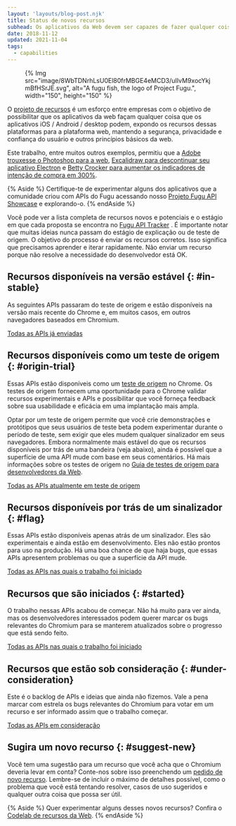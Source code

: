 ```yaml
---
layout: 'layouts/blog-post.njk'
title: Status de novos recursos
subhead: Os aplicativos da Web devem ser capazes de fazer qualquer coisa que os aplicativos iOS, Android e desktop possam. Os membros do projeto de recursos entre empresas querem possibilitar que você crie e entregue aplicativos na web aberta que nunca foram possíveis antes.
date: 2018-11-12
updated: 2021-11-04
tags:
  - capabilities
---
```


<figure data-float="right"> {% Img src="image/8WbTDNrhLsU0El80frMBGE4eMCD3/uIIvM9xocYkjmBfHSrJE.svg", alt="A fugu fish, the logo of Project Fugu.", width="150", height="150" %}</figure>

O [projeto de recursos](https://developers.google.com/web/updates/capabilities) é um esforço entre empresas com o objetivo de possibilitar que os aplicativos da web façam qualquer coisa que os aplicativos iOS / Android / desktop podem, expondo os recursos dessas plataformas para a plataforma web, mantendo a segurança, privacidade e confiança do usuário e outros princípios básicos da web.

Este trabalho, entre muitos outros exemplos, permitiu que a [Adobe trouxesse o Photoshop para a web](/ps-on-the-web/), [Excalidraw para descontinuar seu aplicativo Electron](/deprecating-excalidraw-electron/) e [Betty Crocker para aumentar os indicadores de intenção de compra em 300%](/betty-crocker/).

{% Aside %}
Certifique-te de experimentar alguns dos aplicativos que a comunidade criou com APIs do Fugu acessando nosso [Projeto Fugu API Showcase](/blog/fugu-showcase/) e explorando-o.
{% endAside %}

Você pode ver a lista completa de recursos novos e potenciais e o estágio em que cada proposta se encontra no [Fugu API Tracker](https://goo.gle/fugu-api-tracker) . É importante notar que muitas ideias nunca passam do estágio de explicação ou de teste de origem. O objetivo do processo é enviar os recursos corretos. Isso significa que precisamos aprender e iterar rapidamente. Não enviar um recurso porque não resolve a necessidade do desenvolvedor está OK.

## Recursos disponíveis na versão estável {: #in-stable}

As seguintes APIs passaram do teste de origem e estão disponíveis na versão mais recente do Chrome e, em muitos casos, em outros navegadores baseados em Chromium.

<a class="material-button button-filled button-round display-inline-flex color-bg bg-primary gap-top-400" href="https://fugu-tracker.web.app/#shipped">Todas as APIs já enviadas</a>

## Recursos disponíveis como um teste de origem {: #origin-trial}

Essas APIs estão disponíveis como um [teste de origem](https://developers.chrome.com/origintrials/#/trials/active) no Chrome. Os testes de origem fornecem uma oportunidade para o Chrome validar recursos experimentais e APIs e possibilitar que você forneça feedback sobre sua usabilidade e eficácia em uma implantação mais ampla.

Optar por um teste de origem permite que você crie demonstrações e protótipos que seus usuários de teste beta podem experimentar durante o período de teste, sem exigir que eles mudem qualquer sinalizador em seus navegadores. Embora normalmente mais estável do que os recursos disponíveis por trás de uma bandeira (veja abaixo), ainda é possível que a superfície de uma API mude com base em seus comentários. Há mais informações sobre os testes de origem no [Guia de testes de origem para desenvolvedores da Web](https://github.com/GoogleChrome/OriginTrials/blob/gh-pages/developer-guide.md).

<a class="material-button button-filled button-round display-inline-flex color-bg bg-primary gap-top-400" href="https://fugu-tracker.web.app/#origin-trial">Todas as APIs atualmente em teste de origem</a>

## Recursos disponíveis por trás de um sinalizador {: #flag}

Essas APIs estão disponíveis apenas atrás de um sinalizador. Eles são experimentais e ainda estão em desenvolvimento. Eles não estão prontos para uso na produção. Há uma boa chance de que haja bugs, que essas APIs apresentem problemas ou que a superfície da API mude.

<a class="material-button button-filled button-round display-inline-flex color-bg bg-primary gap-top-400" href="https://fugu-tracker.web.app/#started">Todas as APIs nas quais o trabalho foi iniciado</a>

## Recursos que são iniciados {: #started}

O trabalho nessas APIs acabou de começar. Não há muito para ver ainda, mas os desenvolvedores interessados podem querer marcar os bugs relevantes do Chromium para se manterem atualizados sobre o progresso que está sendo feito.

<a class="material-button button-filled button-round display-inline-flex color-bg bg-primary gap-top-400" href="https://fugu-tracker.web.app/#started">Todas as APIs nas quais o trabalho foi iniciado</a>

## Recursos que estão sob consideração {: #under-consideration}

Este é o backlog de APIs e ideias que ainda não fizemos. Vale a pena marcar com estrela os bugs relevantes do Chromium para votar em um recurso e ser informado assim que o trabalho começar.

<a class="material-button button-filled button-round display-inline-flex color-bg bg-primary gap-top-400" href="https://fugu-tracker.web.app/#under-consideration">Todas as APIs em consideração</a>

## Sugira um novo recurso {: #suggest-new}

Você tem uma sugestão para um recurso que você acha que o Chromium deveria levar em conta? Conte-nos sobre isso preenchendo um [pedido de novo recurso](https://goo.gl/qWhHXU). Lembre-se de incluir o máximo de detalhes possível, como o problema que você está tentando resolver, casos de uso sugeridos e qualquer outra coisa que possa ser útil.

{% Aside %} Quer experimentar alguns desses novos recursos? Confira o [Codelab de recursos da Web](https://developers.google.com/codelabs/project-fugu#0). {% endAside %}
